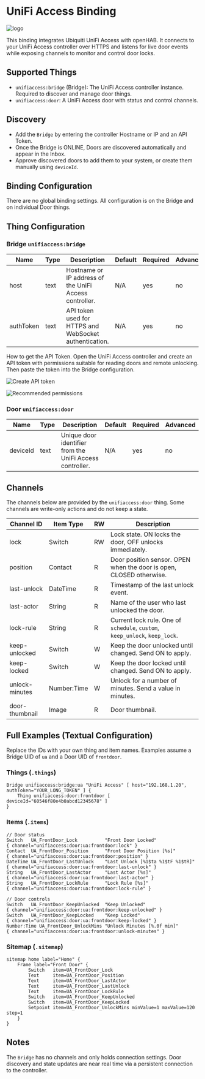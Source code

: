 # UniFi Access Binding

![logo](doc/logo.png)

This binding integrates Ubiquiti UniFi Access with openHAB.
It connects to your UniFi Access controller over HTTPS and listens for live door events while exposing channels to monitor and control door locks.

## Supported Things

- `unifiaccess:bridge` (Bridge): The UniFi Access controller instance.
  Required to discover and manage door things.
- `unifiaccess:door`: A UniFi Access door with status and control channels.

## Discovery

- Add the `Bridge` by entering the controller Hostname or IP and an API Token.
- Once the Bridge is ONLINE, Doors are discovered automatically and appear in the Inbox.
- Approve discovered doors to add them to your system, or create them manually using `deviceId`.

## Binding Configuration

There are no global binding settings.
All configuration is on the Bridge and on individual Door things.

## Thing Configuration

### Bridge `unifiaccess:bridge`

| Name | Type | Description | Default | Required | Advanced |
|------|------|-------------|---------|----------|----------|
| host | text | Hostname or IP address of the UniFi Access controller. | N/A | yes | no |
| authToken | text | API token used for HTTPS and WebSocket authentication. | N/A | yes | no |

How to get the API Token.
Open the UniFi Access controller and create an API token with permissions suitable for reading doors and remote unlocking.
Then paste the token into the Bridge configuration.

![Create API token](doc/token.png)

![Recommended permissions](doc/permissions.png)

### Door `unifiaccess:door`

| Name | Type | Description | Default | Required | Advanced |
|------|------|-------------|---------|----------|----------|
| deviceId | text | Unique door identifier from the UniFi Access controller. | N/A | yes | no |

## Channels

The channels below are provided by the `unifiaccess:door` thing.
Some channels are write-only actions and do not keep a state.

| Channel ID | Item Type | RW | Description |
|------------|-----------|----|-------------|
| lock | Switch | RW | Lock state. ON locks the door, OFF unlocks immediately. |
| position | Contact | R | Door position sensor. OPEN when the door is open, CLOSED otherwise. |
| last-unlock | DateTime | R | Timestamp of the last unlock event. |
| last-actor | String | R | Name of the user who last unlocked the door. |
| lock-rule | String | R | Current lock rule. One of `schedule`, `custom`, `keep_unlock`, `keep_lock`. |
| keep-unlocked | Switch | W | Keep the door unlocked until changed. Send ON to apply. |
| keep-locked | Switch | W | Keep the door locked until changed. Send ON to apply. |
| unlock-minutes | Number:Time | W | Unlock for a number of minutes. Send a value in minutes. |
| door-thumbnail | Image | R | Door thumbnail. |

## Full Examples (Textual Configuration)

Replace the IDs with your own thing and item names.
Examples assume a Bridge UID of `ua` and a Door UID of `frontdoor`.

### Things (`.things`)

```
Bridge unifiaccess:bridge:ua "UniFi Access" [ host="192.168.1.20", authToken="YOUR_LONG_TOKEN" ] {
    Thing unifiaccess:door:frontdoor [ deviceId="60546f80e4b0abcd12345678" ]
}
```

### Items (`.items`)

```
// Door status
Switch   UA_FrontDoor_Lock          "Front Door Locked"                   { channel="unifiaccess:door:ua:frontdoor:lock" }
Contact  UA_FrontDoor_Position      "Front Door Position [%s]"            { channel="unifiaccess:door:ua:frontdoor:position" }
DateTime UA_FrontDoor_LastUnlock    "Last Unlock [%1$ta %1$tF %1$tR]"     { channel="unifiaccess:door:ua:frontdoor:last-unlock" }
String   UA_FrontDoor_LastActor     "Last Actor [%s]"                     { channel="unifiaccess:door:ua:frontdoor:last-actor" }
String   UA_FrontDoor_LockRule      "Lock Rule [%s]"                      { channel="unifiaccess:door:ua:frontdoor:lock-rule" }

// Door controls
Switch   UA_FrontDoor_KeepUnlocked  "Keep Unlocked"                       { channel="unifiaccess:door:ua:frontdoor:keep-unlocked" }
Switch   UA_FrontDoor_KeepLocked    "Keep Locked"                         { channel="unifiaccess:door:ua:frontdoor:keep-locked" }
Number:Time UA_FrontDoor_UnlockMins "Unlock Minutes [%.0f min]"           { channel="unifiaccess:door:ua:frontdoor:unlock-minutes" }
```

### Sitemap (`.sitemap`)

```
sitemap home label="Home" {
    Frame label="Front Door" {
        Switch   item=UA_FrontDoor_Lock
        Text     item=UA_FrontDoor_Position
        Text     item=UA_FrontDoor_LastActor
        Text     item=UA_FrontDoor_LastUnlock
        Text     item=UA_FrontDoor_LockRule
        Switch   item=UA_FrontDoor_KeepUnlocked
        Switch   item=UA_FrontDoor_KeepLocked
        Setpoint item=UA_FrontDoor_UnlockMins minValue=1 maxValue=120 step=1
    }
}
```

## Notes

The `Bridge` has no channels and only holds connection settings.
Door discovery and state updates are near real time via a persistent connection to the controller.
